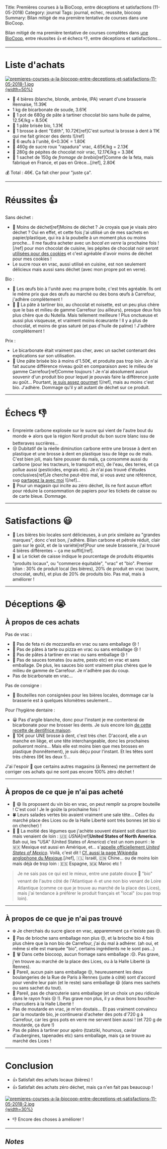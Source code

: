Title: Premières courses à la BioCoop, entre déceptions et satisfactions (11-05-2018)
Category: journal
Tags: journal, echec, reussite, biocoop
Summary: Bilan mitigé de ma première tentative de courses dans une BioCoop.

Bilan mitigé de ma première tentative de courses complètes dans [une BioCoop](https://scarabee-biocoop.fr/magasins-bio/scarabee-rue-de-paris), entre réussites :+1: et échecs 👎, entre déceptions et satisfactions…

---

# Liste d'achats

[![premieres-courses-a-la-biocoop-entre-deceptions-et-satisfactions-11-05-2018-1.jpg]({filename}images/premieres-courses-a-la-biocoop-entre-deceptions-et-satisfactions-11-05-2018-1.jpg){width=50%}]({filename}images/premieres-courses-a-la-biocoop-entre-deceptions-et-satisfactions-11-05-2018-1.jpg)

- :beers: 4 bières (blanche, blonde, ambrée, IPA) venant d'une brasserie Rennaise, 11.39€
- 1 kg de bicarbonate de soude, 3.61€
- :chocolate_bar: 1 pot de 680g de pâte à tartiner chocolat bio sans huile de palme, 12.5€/kg = 8.50€
- :pizza: 1 pâte brisée bio, 1.31€
- :grimacing: 1 brosse à dent "Edith", 10.72€[ref]C'est surtout la brosse à dent à 11€ qui me fait grincer des dents ![/ref]
- :egg: 6 œufs à l'unité, 6×0.30€ = 1.80€
- :white_flower: 460g de sucre roux "rapadura" vrac, 4.65€/kg = 2.13€
- :chocolate_bar: 280g de pépites de chocolat noir vrac, 12.17€/kg = 3.38€
- :goat: 1 sachet de 150g de *fromage de brebis*[ref]Comme de la feta, mais fabriqué en France, et pas en Grèce…[/ref], 2.80€

:moneybag: Total : 46€. Ça fait cher pour "juste ça".

---

# Réussites :+1:

Sans déchet :

- :chocolate_bar: Moins de déchet[ref]Moins de déchet ? Je croyais que je visais zéro déchet ? Oui en effet, et cette fois j'ai utilisé un de mes sachets en papier/plastique, qui ira à la poubelle à un moment plus ou moins proche… Il me faudra acheter avec un *bocal en verre* la prochaine fois ![/ref] pour mon chocolat de cuisine, les pépites de chocolat noir seront [utilisées pour des cookies](https://perso.crans.org/besson/cuisine/cookies-au-chocolat.html) et c'est agréable d'avoir moins de déchet pour mes cookies !
- Le sucre roux en vrac, aussi utilisé en cuisine, est non seulement délicieux mais aussi sans déchet (avec mon propre pot en verre).

Bio :

- :egg: Les œufs bio à l'unité avec ma propre boite, c'est très agréable. Ils ont le même prix que des œufs au marché ou des bons œufs à Carrefour, j'adhère complètement !
- :chocolate_bar: :chestnut: La pâte à tartiner bio, au chocolat et noisette, est un peu plus chère que le bas et milieu de gamme Carrefour (ou ailleurs), presque deux fois plus chère que du Nutella. Mais tellement meilleure ! Plus onctueuse et aussi plus visqueuse, et vraiment moins écœurante ! Il y a plus de chocolat, et moins de gras saturé (et pas d'huile de palme) ! J'adhère complètement !

Prix :

- Le bicarbonate était vraiment pas cher, avec un sachet contenant des explications sur son utilisation.
- :pizza: Une pâte brisée bio à moins d'1.50€, et produite pas trop loin. Je n'ai fait aucune différence niveau goût en comparaison avec le milieu de gamme Carrefour[ref]Comme toujours ! Je n'ai absolument aucun souvenir d'un produit bio pour lequel je pouvais faire la différence juste au goût… Pourtant, [je suis assez gourmet](https://perso.crans.org/besson/cuisine/) ![/ref], mais au moins c'est bio. J'adhère. Dommage qu'il y ait autant de déchet sur ce produit.

---

# Échecs :-1:
- Empreinte carbone explosée sur le sucre qui vient de l'autre bout du monde :airplane: alors que la région Nord produit du bon sucre blanc issu de betteraves sucrières…
- :unamused: Dubitatif de la réelle diminution carbone entre une brosse à dent en plastique et une brosse à dent en plastique issu de liège ou de maïs. C'est bien joli, mais faire pousser du maïs, ça consomme aussi du carbone (pour les tracteurs, le transport etc), de l'eau, des terres, et ça pollue aussi (pesticides, engrais etc). Je n'ai pas trouvé d'études conclusives[ref]Je cherche peut-être mal, si vous avez une référence, svp [partagez la avec moi](https://perso.crans.org/besson/contact) ![/ref]…
- :scroll: Pour un magasin qui incite au zéro déchet, ils ne font aucun effort pour réduire la consommation de papiers pour les tickets de caisse ou de carte bleue. Dommage.

---

# Satisfactions :smiley:
- :beers: Les bières bio locales sont délicieuses, à un prix similaire au "grandes marques", donc c'est bon, j'adhère. Bilan carbone et pétrole réduit, clair gain sur le goût, et de la variété[ref]Pour une seule brasserie, j'ai trouvé 4 bières différentes − ça me suffit[/ref].
- :scroll: :bar_chart: Le ticket de caisse indique le pourcentage de produits étiquetés "produits locaux", ou "commerce équitable", "vrac" et "bio". Premier bilan : 30% de produit local (les bières), 20% de produit en vrac (sucre, chocolat, œufs), et plus de 20% de produits bio. Pas mal, mais à améliorer !

---

# Déceptions 😭

## À propos de ces achats

Pas de vrac :

- :cheese: Pas de feta ni de mozzarella en vrac ou sans emballage :cry: !
- :pizza: Pas de pâtes à tarte ou pizza en vrac ou sans emballage :cry: !
- :honey_pot: Pas de pâtes à tartiner en vrac ou sans emballage :cry: !
- :tomato: Pas de sauces tomates (ou autre, pesto etc) en vrac et sans emballage. De plus, les sauces bio sont vraiment plus chères que le milieu de gamme de Carrefour. Je n'adhère pas du coup.
- Pas de bicarbonate en vrac…

Pas de consigne :

- :beer: Bouteilles non consignées pour les bières locales, dommage car la brasserie est à quelques kilomètres seulement…

Pour l'hygiène dentaire :

- :grinning: Pas d'argile blanche, donc pour l'instant je me contenterai de bicarbonate pour me brosser les dents. Je suis encore loin [de cette recette de dentifrice maison](http://www.famillezerodechet.com/archives/2015/03/06/31655775.html).
- :money_with_wings: 10€ pour UNE brosse à dent, c'est très cher. D'accord, elle a un manche en liège, et une tête interchangeable, donc les prochaines pollueront moins… Mais elle est moins bien que mes brosses en plastique (honnêtement), je suis déçu pour l'instant. Et les têtes sont très chères (6€ les deux !)…

J'ai l'espoir :pray: que certains autres magasins (à Rennes) me permettent de corriger ces achats qui ne sont pas encore 100% zéro déchet !

---

## À propos de ce que je n'ai pas acheté

- :wine_glass: :smile: Ils proposent du vin bio en vrac, on peut remplir sa propre bouteille ! C'est cool ! Je le goûte la prochaine fois !
- :four_leaf_clover:  Leurs salades vertes bio avaient vraiment une sale tête… Celles du marché place des Lices ou de la Halle Liberté sont très bonnes (et bio si on chercher) !
- :eggplant: :tomato: La moitié des légumes que j'achète souvent étaient soit disant bio mais venaient de loin : 🇺🇸 *USNA*[ref]**United States of North America**. Bah oui, les "USA" (United States of *America*) c'est un nom pourri : le 🇲🇽 Mexique est aussi en Amérique, et… s'[appelle officiellement *United States of Mexico*](https://fr.wikipedia.org/wiki/Mexique). Voilà, c'est dit ! [Cf. aussi la page Wikipédia anglophone du Mexique](https://en.wikipedia.org/wiki/Mexico).[/ref], 🇮🇱 Israël, 🇨🇳 Chine… ou de moins loin mais déjà de trop loin : 🇪🇸 Espagne, 🇲🇦 Maroc etc ! 

> Je ne sais pas ce qui est le mieux, entre une patate douce :sweet_potato: "bio" venant de l'autre côté de l'Atlantique :boat: et une non bio venant de Loire Atlantique (comme ce que je trouve au marché de la place des Lices), mais j'ai tendance à préférer le produit français et "local" (ou pas trop loin).

---

## À propos de ce que je n'ai pas trouvé

- :snowflake: Je cherchais du sucre glace en vrac, apparemment ça n'existe pas 😒.
- :bread: Pas de brioche sans emballage non plus 😒, et la brioche bio 4 fois plus chère que la non bio de Carrefour, j'ai du mal à adhérer. (ah oui, et même si elle est marquée "bio", certains ingrédients ne le sont pas…)
- :cheese: 🗑 Dans cette biocoop, aucun fromage sans emballage :😒. Pas grave, j'en trouve au marché de la place des Lices, ou à la Halle Liberté (à Rennes).
- :bread: Pareil, aucun pain sans emballage 😒, heureusement les deux boulangeries de la Rue de Paris à Rennes (juste à côté) sont d'accord pour vendre leur pain (et le reste) sans emballage :smiley: (dans mes sachets ou sans sachet du tout).
- :meat_on_bone: Pareil, pas de charcuterie sans emballage (et un choix un peu ridicule dans le rayon frais :unamused: !). Pas grave non plus, il y a deux bons boucher-charcutiers à la Halle Liberté !
- Pas de moutarde en vrac, je m'en doutais… Et pas vraiment convaincu par la moutarde bio, je continuerai d'acheter des pots d'720 g à Carrefour, car les gros pots en verre me servent bien aussi ! (et 720 g de moutarde, ça dure !)
- Pas de pâtes à tartiner pour apéro (tzatziki, houmous, caviar d'aubergines, tapenades etc) sans emballage, mais ça se trouve au marché des Lices !

---

# Conclusion

- :+1: Satisfait des achats locaux (bières) !
- :+1: Satisfait des achats zéro déchet, mais ça n'en fait pas beaucoup !

[![premieres-courses-a-la-biocoop-entre-deceptions-et-satisfactions-11-05-2018-2.jpg]({filename}images/premieres-courses-a-la-biocoop-entre-deceptions-et-satisfactions-11-05-2018-2.jpg){width=30%}]({filename}images/premieres-courses-a-la-biocoop-entre-deceptions-et-satisfactions-11-05-2018-2.jpg)

- :-1: Encore des choses à améliorer !

---

## *Notes*
